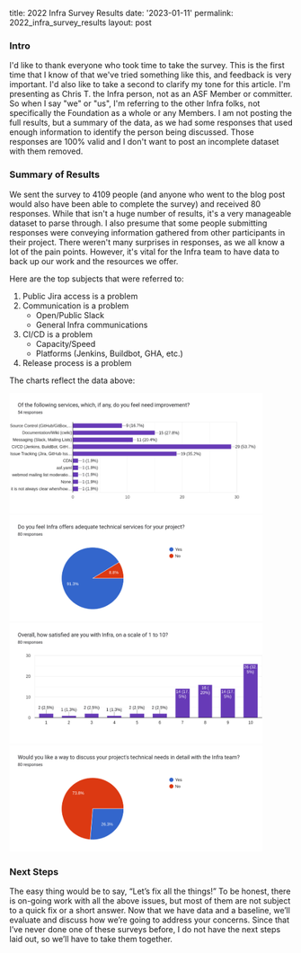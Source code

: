 title: 2022 Infra Survey Results
date: '2023-01-11'
permalink: 2022_infra_survey_results
layout: post

### Intro
I'd like to thank everyone who took time to take the survey. This is the first time that I know of that we've tried something like this, and feedback is very important. I'd also like to take a second to clarify my tone for this article. I'm presenting as Chris T. the Infra person, not as an ASF Member or committer. So when I say "we" or "us", I'm referring to the other Infra folks, not specifically the Foundation as a whole or any Members. I am not posting the full results, but a summary of the data, as we had some responses that used enough information to identify the person being discussed. Those responses are 100% valid and I don't want to post an incomplete dataset with them removed.

### Summary of Results
We sent the survey to 4109 people (and anyone who went to the blog post would also have been able to complete the survey) and received 80 responses. While that isn't a huge number of results, it's a very manageable dataset to parse through. I also presume that some people submitting responses were conveying information gathered from other participants in their project. There weren't many surprises in responses, as we all know a lot of the pain points. However, it's vital for the Infra team to have data to back up our work and the resources we offer.

Here are the top subjects that were referred to:

1. Public Jira access is a problem
1. Communication is a problem
   * Open/Public Slack
   * General Infra communications
1. CI/CD is a problem
   * Capacity/Speed
   * Platforms (Jenkins, Buildbot, GHA, etc.)
1. Release process is a problem


The charts reflect the data above:

<img src="../images/image1.png" width="450">
<img src="../images/image2.png" width="450">
<img src="../images/image3.png" width="450">
<img src="../images/image4.png" width="450">


### Next Steps
The easy thing would be to say, “Let’s fix all the things!” To be honest, there is on-going work with all the above issues, but most of them are not subject to a quick fix or a short answer. Now that we have data and a baseline, we’ll evaluate and discuss how we’re going to address your concerns. Since that I’ve never done one of these surveys before, I do not have the next steps laid out, so we’ll have to take them together.
